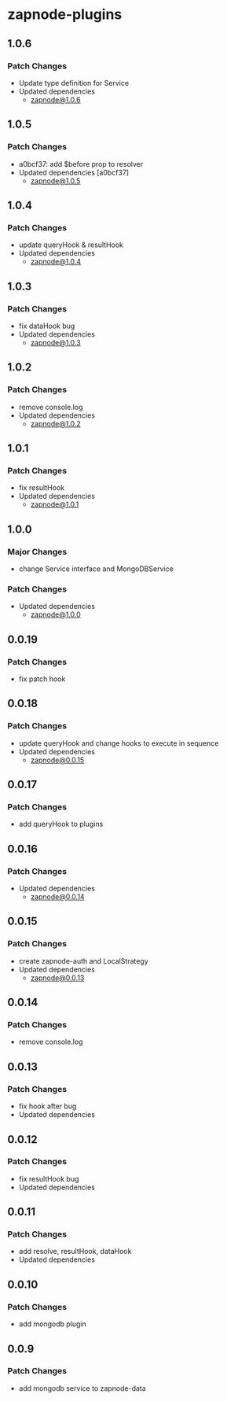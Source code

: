 # zapnode-plugins

## 1.0.6

### Patch Changes

- Update type definition for Service
- Updated dependencies
  - zapnode@1.0.6

## 1.0.5

### Patch Changes

- a0bcf37: add $before prop to resolver
- Updated dependencies [a0bcf37]
  - zapnode@1.0.5

## 1.0.4

### Patch Changes

- update queryHook & resultHook
- Updated dependencies
  - zapnode@1.0.4

## 1.0.3

### Patch Changes

- fix dataHook bug
- Updated dependencies
  - zapnode@1.0.3

## 1.0.2

### Patch Changes

- remove console.log
- Updated dependencies
  - zapnode@1.0.2

## 1.0.1

### Patch Changes

- fix resultHook
- Updated dependencies
  - zapnode@1.0.1

## 1.0.0

### Major Changes

- change Service interface and MongoDBService

### Patch Changes

- Updated dependencies
  - zapnode@1.0.0

## 0.0.19

### Patch Changes

- fix patch hook

## 0.0.18

### Patch Changes

- update queryHook and change hooks to execute in sequence
- Updated dependencies
  - zapnode@0.0.15

## 0.0.17

### Patch Changes

- add queryHook to plugins

## 0.0.16

### Patch Changes

- Updated dependencies
  - zapnode@0.0.14

## 0.0.15

### Patch Changes

- create zapnode-auth and LocalStrategy
- Updated dependencies
  - zapnode@0.0.13

## 0.0.14

### Patch Changes

- remove console.log

## 0.0.13

### Patch Changes

- fix hook after bug
- Updated dependencies

## 0.0.12

### Patch Changes

- fix resultHook bug
- Updated dependencies

## 0.0.11

### Patch Changes

- add resolve, resultHook, dataHook
- Updated dependencies

## 0.0.10

### Patch Changes

- add mongodb plugin

## 0.0.9

### Patch Changes

- add mongodb service to zapnode-data
